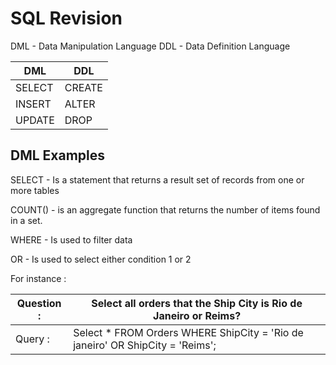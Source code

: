 #               SQL Revision
 DML - Data Manipulation Language
 DDL - Data Definition Language

| DML    | DDL    |
|--------|--------|
| SELECT | CREATE |
| INSERT | ALTER  |
| UPDATE | DROP   |

## DML Examples
SELECT  - Is a statement that returns a result set of records from one or more tables

COUNT() - is an aggregate function that returns the number of items found in a set.  

WHERE   - Is used to filter data

OR      - Is used to select either condition 1 or 2

For instance :

| Question : | Select all orders that the Ship City is Rio de Janeiro or Reims?              |
|------------|-------------------------------------------------------------------------------|
| Query    : | Select * FROM Orders WHERE ShipCity = 'Rio de janeiro' OR ShipCity = 'Reims'; |
